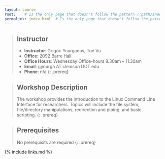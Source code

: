 ```yaml
---
layout: course
root: .  # Is the only page that doesn't follow the pattern /:path/index.html
permalink: index.html  # Is the only page that doesn't follow the pattern /:path/index.html
---
```


> ## Instructor
> - **Instructor**: Grigori Yourganov, Tue Vu
> - **Office**: 2092 Barre Hall
> - **Office Hours**: Wednesday Office-hours 8.30am – 11.30am
> - **Email**: gyourga AT clemson DOT edu
> - **Phone**: n/a
{: .prereq}

> ## Workshop Description
> The workshop provides the introduction to the Linux Command Line Interface for researchers. Topics will include the file system, file/directory manipulations, redirection and piping, and basic scripting.
{: .prereq}

> ## Prerequisites
> No prerequisits are required
{: .prereq}

{% include links.md %}
